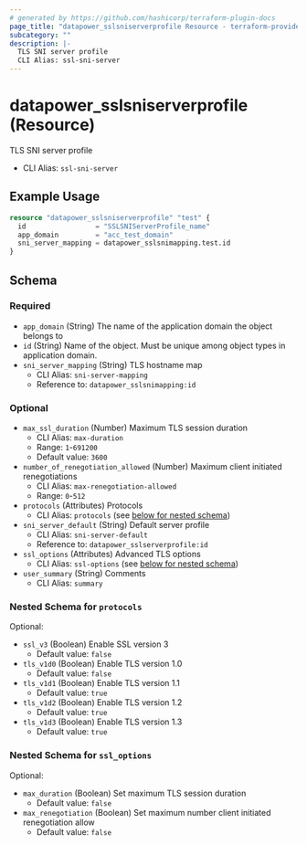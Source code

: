 ```yaml
---
# generated by https://github.com/hashicorp/terraform-plugin-docs
page_title: "datapower_sslsniserverprofile Resource - terraform-provider-datapower"
subcategory: ""
description: |-
  TLS SNI server profile
  CLI Alias: ssl-sni-server
---
```


# datapower_sslsniserverprofile (Resource)

TLS SNI server profile
  - CLI Alias: `ssl-sni-server`

## Example Usage

```terraform
resource "datapower_sslsniserverprofile" "test" {
  id                 = "SSLSNIServerProfile_name"
  app_domain         = "acc_test_domain"
  sni_server_mapping = datapower_sslsnimapping.test.id
}
```

<!-- schema generated by tfplugindocs -->
## Schema

### Required

- `app_domain` (String) The name of the application domain the object belongs to
- `id` (String) Name of the object. Must be unique among object types in application domain.
- `sni_server_mapping` (String) TLS hostname map
  - CLI Alias: `sni-server-mapping`
  - Reference to: `datapower_sslsnimapping:id`

### Optional

- `max_ssl_duration` (Number) Maximum TLS session duration
  - CLI Alias: `max-duration`
  - Range: `1`-`691200`
  - Default value: `3600`
- `number_of_renegotiation_allowed` (Number) Maximum client initiated renegotiations
  - CLI Alias: `max-renegotiation-allowed`
  - Range: `0`-`512`
- `protocols` (Attributes) Protocols
  - CLI Alias: `protocols` (see [below for nested schema](#nestedatt--protocols))
- `sni_server_default` (String) Default server profile
  - CLI Alias: `sni-server-default`
  - Reference to: `datapower_sslserverprofile:id`
- `ssl_options` (Attributes) Advanced TLS options
  - CLI Alias: `ssl-options` (see [below for nested schema](#nestedatt--ssl_options))
- `user_summary` (String) Comments
  - CLI Alias: `summary`

<a id="nestedatt--protocols"></a>
### Nested Schema for `protocols`

Optional:

- `ssl_v3` (Boolean) Enable SSL version 3
  - Default value: `false`
- `tls_v1d0` (Boolean) Enable TLS version 1.0
  - Default value: `false`
- `tls_v1d1` (Boolean) Enable TLS version 1.1
  - Default value: `true`
- `tls_v1d2` (Boolean) Enable TLS version 1.2
  - Default value: `true`
- `tls_v1d3` (Boolean) Enable TLS version 1.3
  - Default value: `true`


<a id="nestedatt--ssl_options"></a>
### Nested Schema for `ssl_options`

Optional:

- `max_duration` (Boolean) Set maximum TLS session duration
  - Default value: `false`
- `max_renegotiation` (Boolean) Set maximum number client initiated renegotiation allow
  - Default value: `false`
